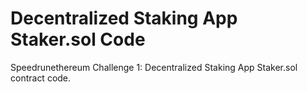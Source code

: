 # Decentralized Staking App Staker.sol Code
Speedrunethereum Challenge 1:  Decentralized Staking App Staker.sol contract code.
